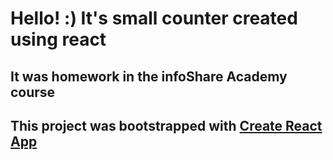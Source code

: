 
Hello! :) It's small counter created using react
====================================
It was homework in the infoShare Academy course
-------------------------------------

This project was bootstrapped with [Create React App](https://github.com/facebookincubator/create-react-app)
-------------------------------------------------------

